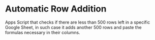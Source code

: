 # Automatic Row Addition
Apps Script that checks if there are less than 500 rows left in a specific Google Sheet, in such case it adds another 500 rows and paste the formulas necessary in their columns.
